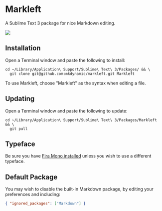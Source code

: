 # Markleft

A Sublime Text 3 package for nice Markdown editing.

![](https://scrn.es/37ImhN34IBgpHNxrz32LF5.gif)

## Installation

Open a Terminal window and paste the following to install:

```shell
cd ~/Library/Application\ Support/Sublime\ Text\ 3/Packages/ && \
  git clone git@github.com:mkdynamic/markleft.git Markleft
```

To use Markleft, choose "Markleft" as the syntax when editing a file.

## Updating

Open a Terminal window and paste the following to update:

```shell
cd ~/Library/Application\ Support/Sublime\ Text\ 3/Packages/Markleft && \
  git pull
```

## Typeface

Be sure you have [Fira Mono installed](https://mozilla.github.io/Fira/) unless you wish to use a different typeface.

## Default Package

You may wish to disable the built-in Markdown package, by editing your preferences and including:

```json
{ "ignored_packages": ["Markdown"] }
```

